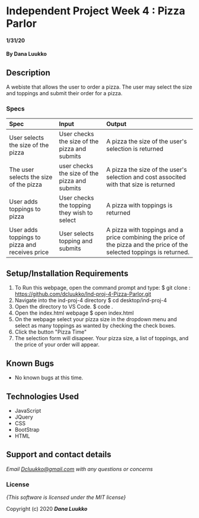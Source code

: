 # Independent Project Week 4 : Pizza Parlor

####  1/31/20

#### By **Dana Luukko**

## Description

A webiste that allows the user to order a pizza. The user may select the size and toppings and submit their order for a pizza. 


### Specs
| Spec | Input | Output |
| :-------------     | :------------- | :------------- |
| User selects the size of the pizza | User checks the size of the pizza and submits | A pizza the size of the user's selection is returned |
The user selects the size of the pizza | user checks the size of the pizza and submits | A pizza the size of the user's selection and cost associted with that size is returned |
| User adds toppings to pizza| User checks the topping they wish to select| A pizza with toppings is returned|
| User adds toppings to pizza and receives price | User selects topping and submits | A pizza with toppings and a price combining the price of the pizza and the price of the selected toppings is returned.



## Setup/Installation Requirements

1. To Run this webpage, open the command prompt and type:
$ git clone : https://github.com/dcluukko/Ind-proj-4-Pizza-Parlor.git
2. Navigate into the ind-proj-4 directory
$ cd desktop/ind-proj-4
3. Open the directory to VS Code.
$ code .
4. Open the index.html webpage
$ open index.html
6. On the webpage select your pizza size in the dropdown menu and select as many toppings as wanted by checking the check boxes.
7. Click the button "Pizza Time"
8. The selection form will disapeer. Your pizza size, a list of toppings, and the price of your order will appear. 
## Known Bugs
* No known bugs at this time.

## Technologies Used
* JavaScript
* JQuery 
* CSS
* BootStrap
* HTML


## Support and contact details

_Email Dcluukko@gmail.com with any questions or concerns_

### License

*{This software is licensed under the MIT license}*

Copyright (c) 2020 **_Dana Luukko_**